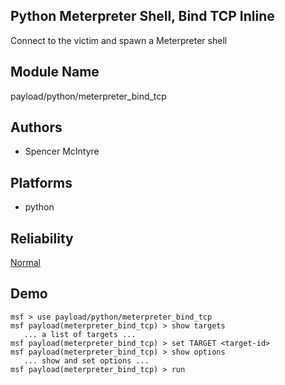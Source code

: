 ## Python Meterpreter Shell, Bind TCP Inline

Connect to the victim and spawn a Meterpreter shell


## Module Name
payload/python/meterpreter_bind_tcp

## Authors
* Spencer McIntyre





## Platforms
* python

## Reliability
[Normal](https://github.com/rapid7/metasploit-framework/wiki/Exploit-Ranking)

## Demo

```
msf > use payload/python/meterpreter_bind_tcp
msf payload(meterpreter_bind_tcp) > show targets
   ... a list of targets ...
msf payload(meterpreter_bind_tcp) > set TARGET <target-id>
msf payload(meterpreter_bind_tcp) > show options
   ... show and set options ...
msf payload(meterpreter_bind_tcp) > run
```
    
    